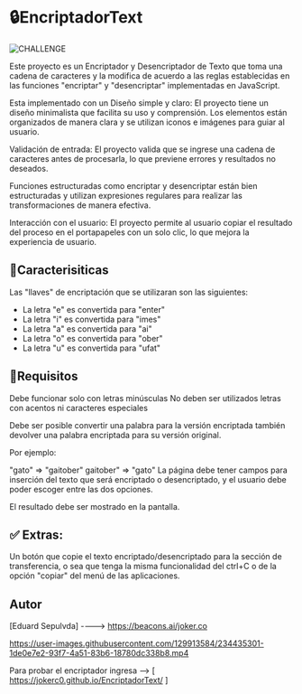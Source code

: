 # 🔒EncriptadorText

![CHALLENGE](https://user-images.githubusercontent.com/129913584/234436673-cc8b1626-8b3d-4d14-81df-8327517fc79a.PNG)



Este proyecto es un Encriptador y Desencriptador de Texto que toma una cadena de caracteres y la modifica de acuerdo a las reglas establecidas en las funciones "encriptar" y "desencriptar" implementadas en JavaScript.

Esta implementado con un Diseño simple y claro: El proyecto tiene un diseño minimalista que facilita su uso y comprensión. Los elementos están organizados de manera clara y se utilizan iconos e imágenes para guiar al usuario.

Validación de entrada: El proyecto valida que se ingrese una cadena de caracteres antes de procesarla, lo que previene errores y resultados no deseados.

Funciones  estructuradas como encriptar y desencriptar están bien estructuradas y utilizan expresiones regulares para realizar las transformaciones de manera efectiva.

Interacción con el usuario: El proyecto permite al usuario copiar el resultado del proceso en el portapapeles con un solo clic, lo que mejora la experiencia de usuario.


## 📖Caracterisiticas 
Las "llaves" de encriptación que se utilizaran son las siguientes:

* La letra "e" es convertida para "enter"
* La letra "i" es convertida para "imes"
* La letra "a" es convertida para "ai"
* La letra "o" es convertida para "ober"
* La letra "u" es convertida para "ufat"

## 🧩Requisitos
Debe funcionar solo con letras minúsculas
No deben ser utilizados letras con acentos ni caracteres especiales

Debe ser posible convertir una palabra para la versión encriptada también devolver una palabra encriptada para su versión original.

Por ejemplo:

"gato" => "gaitober"
gaitober" => "gato"
La página debe tener campos para inserción del texto que será encriptado o desencriptado, y el usuario debe poder escoger entre las dos opciones.

El resultado debe ser mostrado en la pantalla.

## ✅ Extras:
Un botón que copie el texto encriptado/desencriptado para la sección de transferencia, o sea que tenga la misma funcionalidad del ctrl+C o de la opción "copiar" del menú de las aplicaciones.



## Autor
[Eduard Sepulvda] ----> https://beacons.ai/joker.co



https://user-images.githubusercontent.com/129913584/234435301-1de0e7e2-93f7-4a51-83b6-18780dc338b8.mp4

Para probar el encriptador ingresa -->  [ https://jokerc0.github.io/EncriptadorText/ ]


